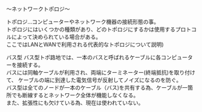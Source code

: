 〜ネットワークトポロジ〜

トポロジ…コンピューターやネットワーク機器の接続形態の事。<br>
トポロジにはいくつかの種類があり、どのトポロジにするかは使用するプロトコルによって決められている場合がある。<br>
ここではLANとWANで利用される代表的なトポロジについて説明)<br>

バス型
バス型トポ路地では、一本のバスと呼ばれるケーブルに各コンピューターを接続する。<br>
バスには同軸ケーブルが利用され、両端にターミネーター(終端抵抗)を取り付けて、
ケーブルの端に到達した電気信号が反射してノイズになるのを防ぐ。<br>
バス型は全てのノードが一本のケーブル（バス)を共有する為、ケーブルが一箇所でも断線するとネットワーク全体が機能しなくなる。<br>
また、拡張性にも欠けている為、現在は使われていない。<br>
